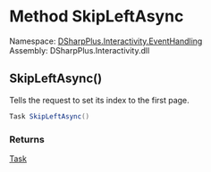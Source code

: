 # Method SkipLeftAsync

Namespace: [DSharpPlus.Interactivity.EventHandling](DSharpPlus.Interactivity.EventHandling.md)  
Assembly: DSharpPlus.Interactivity.dll

## <a id="DSharpPlus_Interactivity_EventHandling_IPaginationRequest_SkipLeftAsync"></a>SkipLeftAsync\(\)

Tells the request to set its index to the first page.

```csharp
Task SkipLeftAsync()
```

### Returns

[Task](https://learn.microsoft.com/dotnet/api/system.threading.tasks.task)

